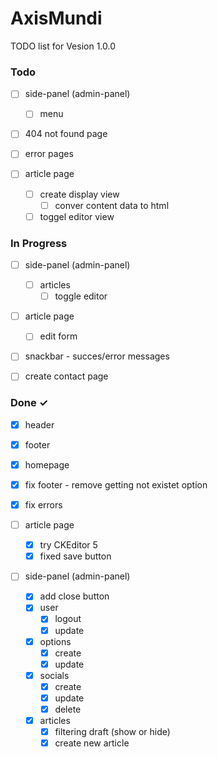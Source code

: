 # AxisMundi

TODO list for Vesion 1.0.0

### Todo
- [ ] side-panel (admin-panel)
  - [ ] menu
  
- [ ] 404 not found page
- [ ] error pages
  

- [ ] article page
  - [ ] create display view
    - [ ] conver content data to html
  - [ ] toggel editor view

### In Progress
- [ ] side-panel (admin-panel)
  - [ ] articles
    - [ ] toggle editor

- [ ] article page
  - [ ] edit form 

- [ ] snackbar - succes/error messages

- [ ] create contact page

### Done ✓
- [x] header
- [x] footer
- [x] homepage
- [x] fix footer - remove getting not existet option
- [x] fix errors

- [ ] article page
  - [x] try CKEditor 5
  - [x] fixed save button
  
- [ ] side-panel (admin-panel)
  - [x] add close button
  - [x] user
    - [x] logout
    - [x] update
  - [x] options
    - [x] create 
    - [x] update
  - [x] socials
    - [x] create
    - [x] update
    - [x] delete
  - [x] articles
    - [x] filtering draft (show or hide)
    - [x] create new article